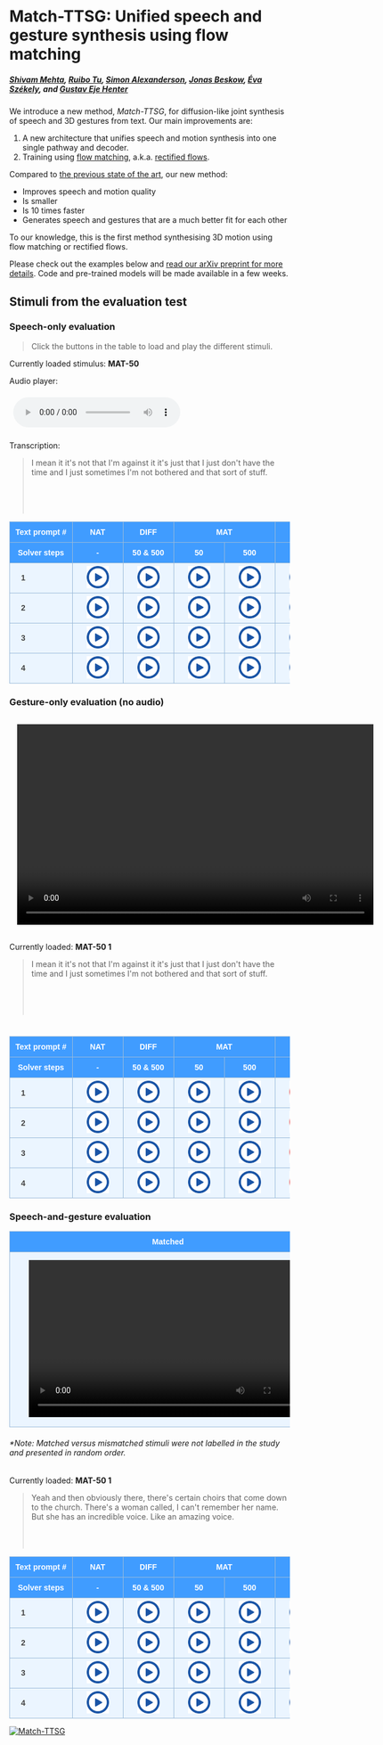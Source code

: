 # Match-TTSG: Unified speech and gesture synthesis using flow matching

<head>
  <link rel="icon" type="image/x-icon" href="favicon.ico">
  <meta name="msapplication-TileColor" content="#da532c">
  <meta charset="UTF-8">
  <meta name="theme-color" content="#ffffff">
  <meta property="og:title" content="Match-TTSG: Unified speech and gesture synthesis using flow matching" />
  <meta name="og:description" content="We introduce a new method, Match-TTSG, for diffusion-like joint synthesis of speech and 3D gestures from text.">
  <meta property="og:image" content="images/architecture.png" />
  <meta property="twitter:image" content="images/architecture.png" />
  <meta property="og:type" content="website" />
  <meta property="og:site_name" content="Match-TTSG: Unified speech and gesture synthesis using flow matching" />
  <meta property="og:url" content="https://shivammehta25.github.io/Match-TTSG/" />
  <meta name="twitter:card" content="images/architecture.png" />
  <meta name="viewport" content="width=device-width, initial-scale=1.0">
  <meta name="keywords" content="tts, text to speech, probabilistic machine learning, diffusion models, conditional flow matching, generative modelling, machine learning, deep learning, speech synthesis, research, phd, gesture synthesis, multimodal synthesis">
  <meta name="description" content="We introduce a new method, Match-TTSG, for diffusion-like joint synthesis of speech and 3D gestures from text." />
</head>

##### [Shivam Mehta][shivam_profile], [Ruibo Tu][ruibo_profile], [Simon Alexanderson][simon_profile], [Jonas Beskow][jonas_profile], [Éva Székely][eva_profile], and [Gustav Eje Henter][gustav_profile]

We introduce a new method, _Match-TTSG_, for diffusion-like joint synthesis of speech and 3D gestures from text. Our main improvements are:

1. A new architecture that unifies speech and motion synthesis into one single pathway and decoder.
2. Training using [flow matching][lipman_et_al], a.k.a. [rectified flows][liu_et_al].

Compared to [the previous state of the art][diff_ttsg_link], our new method:

- Improves speech and motion quality
- Is smaller
- Is 10 times faster
- Generates speech and gestures that are a much better fit for each other

To our knowledge, this is the first method synthesising 3D motion using flow matching or rectified flows.

Please check out the examples below and [read our arXiv preprint for more details][arxiv_link]. Code and pre-trained models will be made available in a few weeks.

[shivam_profile]: https://www.kth.se/profile/smehta
[ruibo_profile]: https://www.kth.se/profile/ruibo
[jonas_profile]: https://www.kth.se/profile/beskow
[eva_profile]: https://www.kth.se/profile/szekely
[simon_profile]: https://www.kth.se/profile/simonal
[gustav_profile]: https://people.kth.se/~ghe/
[this_page]: https://shivammehta25.github.io/Match-TTSG
[arxiv_link]: https://arxiv.org
[github_link]: https://github.com/shivammehta25/Match-TTSG
[lipman_et_al]: https://arxiv.org/abs/2210.02747
[liu_et_al]: https://arxiv.org/abs/2209.03003
[diff_ttsg_link]: https://arxiv.org/abs/2306.09417

<style type="text/css">
    .tg {
    border-collapse: collapse;
    border-color: #9ABAD9;
    border-spacing: 0;
  }

  .tg td {
    background-color: #EBF5FF;
    border-color: #9ABAD9;
    border-style: solid;
    border-width: 1px;
    color: #444;
    font-family: Arial, sans-serif;
    font-size: 14px;
    overflow: hidden;
    padding: 0px 20px;
    word-break: normal;
    font-weight: bold;
    vertical-align: middle;
    horizontal-align: center;
    white-space: nowrap;
  }

  .tg th {
    background-color: #409cff;
    border-color: #9ABAD9;
    border-style: solid;
    border-width: 1px;
    color: #fff;
    font-family: Arial, sans-serif;
    font-size: 14px;
    font-weight: normal;
    overflow: hidden;
    padding: 0px 20px;
    word-break: normal;
    font-weight: bold;
    vertical-align: middle;
    horizontal-align: center;
    white-space: nowrap;
    padding: 10px;
    margin: auto;
  }

  .tg .tg-0pky {
    border-color: inherit;
    text-align: center;
    vertical-align: top,
  }

  .tg .tg-fymr {
    border-color: inherit;
    font-weight: bold;
    text-align: center;
    vertical-align: top
  }
  .slider {
  -webkit-appearance: none;
  width: 75%;
  height: 15px;
  border-radius: 5px;
  background: #d3d3d3;
  outline: none;
  opacity: 0.7;
  -webkit-transition: .2s;
  transition: opacity .2s;
}

.slider::-webkit-slider-thumb {
  -webkit-appearance: none;
  appearance: none;
  width: 25px;
  height: 25px;
  border-radius: 50%;
  background: #409cff;
  cursor: pointer;
}

.slider::-moz-range-thumb {
  width: 25px;
  height: 25px;
  border-radius: 50%;
  background: #409cff;
  cursor: pointer;
}

/* audio {
    width: 240px;
} */

/* CSS */
.button-12 {
  display: flex;
  flex-direction: column;
  align-items: center;
  padding: 10px 54px;
  font-family: -apple-system, BlinkMacSystemFont, 'Roboto', sans-serif;
  font-weight: bold;
  border-radius: 6px;
  border: none;

  background: #6E6D70;
  box-shadow: 0px 0.5px 1px rgba(0, 0, 0, 0.1), inset 0px 0.5px 0.5px rgba(255, 255, 255, 0.5), 0px 0px 0px 0.5px rgba(0, 0, 0, 0.12);
  color: #DFDEDF;
  user-select: none;
  -webkit-user-select: none;
  touch-action: manipulation;
}

.button-12:focus {
  box-shadow: inset 0px 0.8px 0px -0.25px rgba(255, 255, 255, 0.2), 0px 0.5px 1px rgba(0, 0, 0, 0.1), 0px 0px 0px 3.5px rgba(58, 108, 217, 0.5);
  outline: 0;
}

video {
  margin: 1em;
}

audio {
  margin: 0.5em;
}

td img {
  position: relative;
  margin: 0 auto;
  max-width: 650px;
  padding: 5px;
  border: 0px;
}
</style>

<script>

  transcript_audio_only = {
    1: "I mean it it's not that I'm against it it's just that I just don't have the time and I just sometimes I'm not bothered and that sort of stuff.",
    2: "And then a few weeks later after that my parents were away my granny was minding us and again I don't know why I told my brother to do this but I was like here.",
    3: "But I remember once my parents were just downstairs in the kitchen and this is when mobile phones just began coming out. So, like my oldest brother and my oldest sister had a mobile phone each I'm pretty sure.",
    4: "If you like touched it, it was excruciatingly sore. And I went up to the teachers I was like look I'm after like really damaging my finger I might have to go to the doctors."
  }

  function play_audio(filename, audio_id,  condition_name, transcription){

      audio = document.getElementById(audio_id);
      audio_source = document.getElementById(audio_id + "-src");
      block_quote = document.getElementById(audio_id + "-transcript");
      stimulus_span = document.getElementById(audio_id + "-span");

      audio.pause();
      audio_source.src = filename;
      block_quote.innerHTML = transcription;
      stimulus_span.innerHTML = condition_name;
      audio.load();
      audio.play();
  }

</script>

## Stimuli from the evaluation test

### Speech-only evaluation

> Click the buttons in the table to load and play the different stimuli.

Currently loaded stimulus: <span id="audio-stimuli-from-listening-test-span" style="font-weight: bold;"> MAT-50 </span>

<p>Audio player: </p>
  <audio id="audio-stimuli-from-listening-test" controls>
    <source id="audio-stimuli-from-listening-test-src" src="stimuli/audio-only/MAT_50_C4_3_eval_0092.wav" type="audio/wav">
  </audio>

<p> Transcription: </p>
<blockquote style="height: 100px">
  <p id="audio-stimuli-from-listening-test-transcript">
    I mean it it's not that I'm against it it's just that I just don't have the time and I just sometimes I'm not bothered and that sort of stuff.
  </p>
</blockquote>

<table class="tg">
  <thead>
    <tr>
      <th class="tg-0pky">Text prompt #</th>
      <th class="tg-0pky">NAT</th>
      <th class="tg-0pky">DIFF</th>
      <th class="tg-0pky" colspan="2">MAT</th>
      <th class="tg-0pky" colspan="2">SM</th>
    </tr>
    <tr>
      <th class="tg-0pky">Solver steps</th>
      <th class="tg-0pky">-</th>
      <th class="tg-0pky">50 & 500</th>
      <th class="tg-0pky">50</th>
      <th class="tg-0pky">500</th>
      <th class="tg-0pky">50</th>
      <th class="tg-0pky">500</th>
    </tr>
  </thead>
  <tbody>
    <tr>
        <td>1</td>
        <td>
          <img src="images/play_button.png" height=40 style="cursor: pointer;" onclick="play_audio('stimuli/audio-only/NAT_C4_3_eval_0092.wav', 'audio-stimuli-from-listening-test', 'NAT , Sentence 1', transcript_audio_only[1])"/>
        </td>
        <td>
          <img src="images/play_button.png" height=40 style="cursor: pointer;" onclick="play_audio('stimuli/audio-only/DIFF_C4_3_eval_0092.wav', 'audio-stimuli-from-listening-test', 'DIFF , Sentence 1', transcript_audio_only[1])"/>
        </td>
        <td>
          <img src="images/play_button.png" height=40 style="cursor: pointer;" onclick="play_audio('stimuli/audio-only/MAT_50_C4_3_eval_0092.wav', 'audio-stimuli-from-listening-test', 'MAT-50 , Sentence 1', transcript_audio_only[1])"/>
        </td>
        <td>
          <img src="images/play_button.png" height=40 style="cursor: pointer;" onclick="play_audio('stimuli/audio-only/MAT_500_C4_3_eval_0092.wav', 'audio-stimuli-from-listening-test', 'MAT-500 , Sentence 1', transcript_audio_only[1])"/>
        </td>
        <td>
          <img src="images/play_button.png" height=40 style="cursor: pointer;" onclick="play_audio('stimuli/audio-only/SM_50_C4_3_eval_0092.wav', 'audio-stimuli-from-listening-test', 'SM-50 , Sentence 1', transcript_audio_only[1])"/>
        </td>
        <td>
          <img src="images/play_button.png" height=40 style="cursor: pointer;" onclick="play_audio('stimuli/audio-only/SM_500_C4_3_eval_0092.wav', 'audio-stimuli-from-listening-test', 'SM-500 , Sentence 1', transcript_audio_only[1])"/>
        </td>
    </tr>
    <tr>
        <td>2</td>
        <td>
          <img src="images/play_button.png" height=40 style="cursor: pointer;" onclick="play_audio('stimuli/audio-only/NAT_C3_7_eval_0163.wav', 'audio-stimuli-from-listening-test', 'NAT , Sentence 2', transcript_audio_only[2])"/>
        </td>
        <td>
          <img src="images/play_button.png" height=40 style="cursor: pointer;" onclick="play_audio('stimuli/audio-only/DIFF_C3_7_eval_0163.wav', 'audio-stimuli-from-listening-test', 'DIFF , Sentence 2', transcript_audio_only[2])"/>
        </td> 
        <td>
          <img src="images/play_button.png" height=40 style="cursor: pointer;" onclick="play_audio('stimuli/audio-only/MAT_50_C3_7_eval_0163.wav', 'audio-stimuli-from-listening-test', 'MAT-50 , Sentence 2', transcript_audio_only[2])"/>
        </td>
        <td>
          <img src="images/play_button.png" height=40 style="cursor: pointer;" onclick="play_audio('stimuli/audio-only/MAT_500_C3_7_eval_0163.wav', 'audio-stimuli-from-listening-test', 'MAT-500 , Sentence 2', transcript_audio_only[2])"/>
        </td>
        <td>
          <img src="images/play_button.png" height=40 style="cursor: pointer;" onclick="play_audio('stimuli/audio-only/SM_50_C3_7_eval_0163.wav', 'audio-stimuli-from-listening-test', 'SM-50 , Sentence 2', transcript_audio_only[2])"/>
        </td>
        <td>
          <img src="images/play_button.png" height=40 style="cursor: pointer;" onclick="play_audio('stimuli/audio-only/SM_500_C3_7_eval_0163.wav', 'audio-stimuli-from-listening-test', 'SM-500 , Sentence 2', transcript_audio_only[2])"/>
        </td>
    </tr>
    <tr>
        <td>3</td>
        <td>
          <img src="images/play_button.png" height=40 style="cursor: pointer;" onclick="play_audio('stimuli/audio-only/NAT_C3_7_eval_0047.wav', 'audio-stimuli-from-listening-test', 'NAT , Sentence 3', transcript_audio_only[3])"/>
        </td>
        <td>
          <img src="images/play_button.png" height=40 style="cursor: pointer;" onclick="play_audio('stimuli/audio-only/DIFF_C3_7_eval_0047.wav', 'audio-stimuli-from-listening-test', 'DIFF , Sentence 3', transcript_audio_only[3])"/>
        </td> 
        <td>
          <img src="images/play_button.png" height=40 style="cursor: pointer;" onclick="play_audio('stimuli/audio-only/MAT_50_C3_7_eval_0047.wav', 'audio-stimuli-from-listening-test', 'MAT-50 , Sentence 3', transcript_audio_only[3])"/>
        </td>
        <td>
          <img src="images/play_button.png" height=40 style="cursor: pointer;" onclick="play_audio('stimuli/audio-only/MAT_500_C3_7_eval_0047.wav', 'audio-stimuli-from-listening-test', 'MAT-500 , Sentence 3', transcript_audio_only[3])"/>
        </td>
        <td>
          <img src="images/play_button.png" height=40 style="cursor: pointer;" onclick="play_audio('stimuli/audio-only/SM_50_C3_7_eval_0047.wav', 'audio-stimuli-from-listening-test', 'SM-50 , Sentence 3', transcript_audio_only[3])"/>
        </td>
        <td>
          <img src="images/play_button.png" height=40 style="cursor: pointer;" onclick="play_audio('stimuli/audio-only/SM_500_C3_7_eval_0047.wav', 'audio-stimuli-from-listening-test', 'SM-500 , Sentence 3', transcript_audio_only[3])"/>
        </td>
    </tr>
    <tr>
        <td>4</td>
        <td>
          <img src="images/play_button.png" height=40 style="cursor: pointer;" onclick="play_audio('stimuli/audio-only/NAT_C3_7_eval_0447.wav', 'audio-stimuli-from-listening-test', 'NAT , Sentence 4', transcript_audio_only[4])"/>
        </td>
        <td>
          <img src="images/play_button.png" height=40 style="cursor: pointer;" onclick="play_audio('stimuli/audio-only/DIFF_C3_7_eval_0447.wav', 'audio-stimuli-from-listening-test', 'DIFF , Sentence 4', transcript_audio_only[4])"/>
        </td> 
        <td>
          <img src="images/play_button.png" height=40 style="cursor: pointer;" onclick="play_audio('stimuli/audio-only/MAT_50_C3_7_eval_0447.wav', 'audio-stimuli-from-listening-test', 'MAT-50 , Sentence 4', transcript_audio_only[4])"/>
        </td>
        <td>
          <img src="images/play_button.png" height=40 style="cursor: pointer;" onclick="play_audio('stimuli/audio-only/MAT_500_C3_7_eval_0447.wav', 'audio-stimuli-from-listening-test', 'MAT-500 , Sentence 4', transcript_audio_only[4])"/>
        </td>
        <td>
          <img src="images/play_button.png" height=40 style="cursor: pointer;" onclick="play_audio('stimuli/audio-only/SM_50_C3_7_eval_0447.wav', 'audio-stimuli-from-listening-test', 'SM-50 , Sentence 4', transcript_audio_only[4])"/>
        </td>
        <td>
          <img src="images/play_button.png" height=40 style="cursor: pointer;" onclick="play_audio('stimuli/audio-only/SM_500_C3_7_eval_0447.wav', 'audio-stimuli-from-listening-test', 'SM-500 , Sentence 4', transcript_audio_only[4])"/>
        </td>
    </tr>
  </tbody>
</table>

### Gesture-only evaluation (no audio)

<video id="gesture-only-video" class="video-js" controls width="640" height="360">
    <source id="gesture-only-video-source" src="stimuli/gesture-only/MAT_50_C4_3_eval_0092.mp4" type='video/mp4' />
</video>

Currently loaded: <span id="playing-gesture-only" style="font-weight: bold;" > MAT-50 1</span>

<blockquote style="height: 100px">
  <p id="gesture-only-transcription">
      I mean it it's not that I'm against it it's just that I just don't have the time and I just sometimes I'm not bothered and that sort of stuff.
  </p>
</blockquote>

<p style="height: 10px">
    <span style="color: #ee4444; font-weight: bold" id="sm-50-trigger"> </span> 
</p>

<script>
  gesture_only_video = document.getElementById('gesture-only-video')
  gesture_only_video_source = document.getElementById('gesture-only-video-source')
  gesture_only_span_text =  document.getElementById('playing-gesture-only')
  gesture_only_transcript = document.getElementById('gesture-only-transcription')

  trigger_span = document.getElementById('sm-50-trigger')

  function play_video(filename, text, trigger=false){
      id = text[text.length - 1];

      gesture_only_video.pause();
      gesture_only_video_source.src = filename;
      gesture_only_span_text.innerHTML = text;
      gesture_only_transcript.innerHTML = transcript_audio_only[id];
      gesture_only_video.load();
      gesture_only_video.play();

      if (trigger){
        trigger_span.innerHTML = "Note: SM-50 was excluded from this evaluations due to its low motion quality ";
      } else {
        trigger_span.innerHTML = "";
      }

  }
</script>

<table class="tg">
  <thead>
    <tr>
      <th class="tg-0pky">Text prompt #</th>
      <th class="tg-0pky">NAT</th>
      <th class="tg-0pky">DIFF</th>
      <th class="tg-0pky" colspan="2">MAT</th>
      <th class="tg-0pky" colspan="2">SM</th>
    </tr>
    <tr>
      <th class="tg-0pky">Solver steps</th>
      <th class="tg-0pky">-</th>
      <th class="tg-0pky">50 & 500</th>
      <th class="tg-0pky">50</th>
      <th class="tg-0pky">500</th>
      <th class="tg-0pky">50</th>
      <th class="tg-0pky">500</th>
    </tr>
  </thead>
  <tbody>
    <tr>
      <td>1</td>
      <td>
          <img src="images/play_button.png" height=40 style="cursor: pointer;" onclick="play_video('stimuli/gesture-only/NAT_C4_3_eval_0092.mp4', 'NAT 1')"/>
      </td>
      <td>
          <img src="images/play_button.png" height=40 style="cursor: pointer;" onclick="play_video('stimuli/gesture-only/DIFF_C4_3_eval_0092.mp4', 'DIFF 1')"/>
      </td>
      <td>
          <img src="images/play_button.png" height=40 style="cursor: pointer;" onclick="play_video('stimuli/gesture-only/MAT_50_C4_3_eval_0092.mp4', 'MAT-50 1')"/>
      </td>
      <td>
          <img src="images/play_button.png" height=40 style="cursor: pointer;" onclick="play_video('stimuli/gesture-only/MAT_500_C4_3_eval_0092.mp4', 'MAT-500 1')"/>
      </td>
      <td>
          <img src="images/play_button_red.png" height=40 style="cursor: pointer;" onclick="play_video('stimuli/gesture-only/SM_50_C4_3_eval_0092.mp4', 'SM-50 1', true)"/>
      </td>
      <td>
          <img src="images/play_button.png" height=40 style="cursor: pointer;" onclick="play_video('stimuli/gesture-only/SM_500_C4_3_eval_0092.mp4', 'SM-500 1')"/>
      </td>
    </tr>
    <tr>
      <td>2</td>
      <td>
          <img src="images/play_button.png" height=40 style="cursor: pointer;" onclick="play_video('stimuli/gesture-only/NAT_C3_7_eval_0163.mp4', 'NAT 2')"/>
      </td>
      <td>
          <img src="images/play_button.png" height=40 style="cursor: pointer;" onclick="play_video('stimuli/gesture-only/DIFF_C3_7_eval_0163.mp4', 'DIFF 2')"/>
      </td>
      <td>
          <img src="images/play_button.png" height=40 style="cursor: pointer;" onclick="play_video('stimuli/gesture-only/MAT_50_C3_7_eval_0163.mp4', 'MAT-50 2')"/>
      </td>
      <td>
          <img src="images/play_button.png" height=40 style="cursor: pointer;" onclick="play_video('stimuli/gesture-only/MAT_500_C3_7_eval_0163.mp4', 'MAT-500 2')"/>
      </td>
      <td>
          <img src="images/play_button_red.png" height=40 style="cursor: pointer;" onclick="play_video('stimuli/gesture-only/SM_50_C3_7_eval_0163.mp4', 'SM-50 2', true)"/>
      </td>
      <td>
          <img src="images/play_button.png" height=40 style="cursor: pointer;" onclick="play_video('stimuli/gesture-only/SM_500_C3_7_eval_0163.mp4', 'SM-500 2')"/>
      </td>
    </tr> 
    <tr>
      <td>3</td>
      <td>
          <img src="images/play_button.png" height=40 style="cursor: pointer;" onclick="play_video('stimuli/gesture-only/NAT_C3_7_eval_0047.mp4', 'NAT 3')"/>
      </td>
      <td>
          <img src="images/play_button.png" height=40 style="cursor: pointer;" onclick="play_video('stimuli/gesture-only/DIFF_C3_7_eval_0047.mp4', 'DIFF 3')"/>
      </td>
      <td>
          <img src="images/play_button.png" height=40 style="cursor: pointer;" onclick="play_video('stimuli/gesture-only/MAT_50_C3_7_eval_0047.mp4', 'MAT-50 3')"/>
      </td>
      <td>
          <img src="images/play_button.png" height=40 style="cursor: pointer;" onclick="play_video('stimuli/gesture-only/MAT_500_C3_7_eval_0047.mp4', 'MAT-500 3')"/>
      </td>
      <td>
          <img src="images/play_button_red.png" height=40 style="cursor: pointer;" onclick="play_video('stimuli/gesture-only/SM_50_C3_7_eval_0047.mp4', 'SM-50 3', true)"/>
      </td>
      <td>
          <img src="images/play_button.png" height=40 style="cursor: pointer;" onclick="play_video('stimuli/gesture-only/SM_500_C3_7_eval_0047.mp4', 'SM-500 3')"/>
      </td>
    </tr> 
    <tr>
      <td>4</td>
      <td>
          <img src="images/play_button.png" height=40 style="cursor: pointer;" onclick="play_video('stimuli/gesture-only/NAT_C3_7_eval_0447.mp4', 'NAT 4')"/>
      </td>
      <td>
          <img src="images/play_button.png" height=40 style="cursor: pointer;" onclick="play_video('stimuli/gesture-only/DIFF_C3_7_eval_0447.mp4', 'DIFF 4')"/>
      </td>
      <td>
          <img src="images/play_button.png" height=40 style="cursor: pointer;" onclick="play_video('stimuli/gesture-only/MAT_50_C3_7_eval_0447.mp4', 'MAT-50 4')"/>
      </td>
      <td>
          <img src="images/play_button.png" height=40 style="cursor: pointer;" onclick="play_video('stimuli/gesture-only/MAT_500_C3_7_eval_0447.mp4', 'MAT-500 4')"/>
      </td>
      <td>
          <img src="images/play_button_red.png" height=40 style="cursor: pointer;" onclick="play_video('stimuli/gesture-only/SM_50_C3_7_eval_0447.mp4', 'SM-50 4', true)"/>
      </td>
      <td>
          <img src="images/play_button.png" height=40 style="cursor: pointer;" onclick="play_video('stimuli/gesture-only/SM_500_C3_7_eval_0447.mp4', 'SM-500 4')"/>
      </td>
    </tr>
  </tbody>
</table>

### Speech-and-gesture evaluation

<table class="tg">
<thead>
  <tr>
    <th class="tg-0pky">Matched</th>
    <th class="tg-0pky">Mismatched</th>
  </tr>
</thead>
<tbody>
  <tr>
      <td> 
          <video id="speech-and-gesture-video-matched" class="video-js" controls width="500" height="282">
              <source id="speech-and-gesture-video-matched-source" src="stimuli/speech-and-gesture/MAT_50_C4_3_eval_0150_matched.mp4" type='video/mp4' />
          </video>
      </td>
      <td>
        <video id="speech-and-gesture-video-mismatched" class="video-js" controls width="500" height="282">
              <source id="speech-and-gesture-video-mismatched-source" src="stimuli/speech-and-gesture/MAT_50_C4_3_eval_0150_mismatched.mp4" type='video/mp4' />
          </video>
      </td>
  </tr>
</tbody>
</table>
<h6> *Note: Matched versus mismatched stimuli were not labelled in the study and presented in random order. </h6>

Currently loaded: <span id="playing-speech-and-gesture-span" style="font-weight: bold;" > MAT-50 1</span>

<blockquote style="height: 100px">
  <p id="speech-and-gesture-transcription">
    Yeah and then obviously there, there's certain choirs that come down to the church. There's a woman called, I can't remember her name. But she has an incredible voice. Like an amazing voice.
  </p>
</blockquote>

<script>

  speech_and_gesture_video_matched = document.getElementById('speech-and-gesture-video-matched')
  speech_and_gesture_video_matched_source = document.getElementById('speech-and-gesture-video-matched-source')

  speech_ang_gesture_video_mismatched = document.getElementById('speech-and-gesture-video-mismatched')
  speech_and_gesture_video_mismatched_source = document.getElementById('speech-and-gesture-video-mismatched-source')

  speech_and_gesture_span_text =  document.getElementById('playing-speech-and-gesture-span')
  speech_and_gesture_transcript = document.getElementById('speech-and-gesture-transcription')


  transcript_speech_and_gesture = {
    '1' : "Yeah and then obviously there, there's certain choirs that come down to the church. There's a woman called, I can't remember her name. But she has an incredible voice. Like an amazing voice.",
    '2' : "When you think about it, that you do as a child, it's just absolutely ridiculous that makes no sense. But you can always justify it back then because it just seemed like the fun right thing to do.",
    '3' : "You walk around Dublin city centre and even if you try and strike up a conversation with somebody it's impossible because everyone has their headphones in. And again, I would listen to podcasts sometimes with my headphones in walking around the streets.",
    '4' : "Just so this whole social networking stuff just really really annoys me and cause it just warps people's minds and people are so Fixated on their phones and that sort of stuff that I just hate that so much."
  }


  function play_speech_and_gesture_eval(matched_filename, mismatched_filename, text){
      id = text[text.length - 1];

      speech_and_gesture_video_matched.pause();
      speech_ang_gesture_video_mismatched.pause();

      speech_and_gesture_video_matched_source.src = matched_filename;
      speech_and_gesture_video_mismatched_source.src = mismatched_filename;

      speech_and_gesture_span_text.innerHTML = text;
      speech_and_gesture_transcript.innerHTML = transcript_speech_and_gesture[id];

      speech_and_gesture_video_matched.load();
      speech_ang_gesture_video_mismatched.load();
  }
</script>

<table class="tg">
<thead>
    <tr>
      <th class="tg-0pky">Text prompt #</th>
      <th class="tg-0pky">NAT</th>
      <th class="tg-0pky">DIFF</th>
      <th class="tg-0pky" colspan="2">MAT</th>
      <th class="tg-0pky">SM</th>
    </tr>
    <tr>
      <th class="tg-0pky">Solver steps</th>
      <th class="tg-0pky">-</th>
      <th class="tg-0pky">50 & 500</th>
      <th class="tg-0pky">50</th>
      <th class="tg-0pky">500</th>
      <th class="tg-0pky">500</th>
    </tr>
  </thead>
<tbody>
  <tr>
    <td>1</td>
    <td>
      <img src="images/play_button.png" height=40 onclick="play_speech_and_gesture_eval('stimuli/speech-and-gesture/NAT_C4_3_eval_0150_matched.mp4', 'stimuli/speech-and-gesture/NAT_C4_3_eval_0150_mismatched.mp4' ,'NAT 1')" />
    </td>
    <td>
      <img src="images/play_button.png" height=40 onclick="play_speech_and_gesture_eval('stimuli/speech-and-gesture/DIFF_C4_3_eval_0150_matched.mp4', 'stimuli/speech-and-gesture/DIFF_C4_3_eval_0150_mismatched.mp4' ,'DIFF 1')" />
    </td>
    <td>
      <img src="images/play_button.png" height=40 onclick="play_speech_and_gesture_eval('stimuli/speech-and-gesture/MAT_50_C4_3_eval_0150_matched.mp4', 'stimuli/speech-and-gesture/MAT_50_C4_3_eval_0150_mismatched.mp4' ,'MAT-50 1')" />
    </td>
    <td>
      <img src="images/play_button.png" height=40 onclick="play_speech_and_gesture_eval('stimuli/speech-and-gesture/MAT_500_C4_3_eval_0150_matched.mp4', 'stimuli/speech-and-gesture/MAT_500_C4_3_eval_0150_mismatched.mp4' ,'MAT-500 1')" />
    </td>
    <td>
      <img src="images/play_button.png" height=40 onclick="play_speech_and_gesture_eval('stimuli/speech-and-gesture/SM_500_C4_3_eval_0150_matched.mp4', 'stimuli/speech-and-gesture/SM_500_C4_3_eval_0150_mismatched.mp4' ,'SM-500 1')" />
    </td>
  </tr>
  <tr>
    <td>2</td>
    <td>
      <img src="images/play_button.png" height=40 onclick="play_speech_and_gesture_eval('stimuli/speech-and-gesture/NAT_C3_7_eval_1074_matched.mp4', 'stimuli/speech-and-gesture/NAT_C3_7_eval_1074_mismatched.mp4' ,'NAT 2')" />
    </td>
    <td>
      <img src="images/play_button.png" height=40 onclick="play_speech_and_gesture_eval('stimuli/speech-and-gesture/DIFF_C3_7_eval_1074_matched.mp4', 'stimuli/speech-and-gesture/DIFF_C3_7_eval_1074_mismatched.mp4' ,'DIFF 2')" />
    </td>
    <td>
      <img src="images/play_button.png" height=40 onclick="play_speech_and_gesture_eval('stimuli/speech-and-gesture/MAT_50_C3_7_eval_1074_matched.mp4', 'stimuli/speech-and-gesture/MAT_50_C3_7_eval_1074_mismatched.mp4' ,'MAT-50 2')" />
    </td>
    <td>
      <img src="images/play_button.png" height=40 onclick="play_speech_and_gesture_eval('stimuli/speech-and-gesture/MAT_500_C3_7_eval_1074_matched.mp4', 'stimuli/speech-and-gesture/MAT_500_C3_7_eval_1074_mismatched.mp4' ,'MAT-500 2')" />
    </td>
    <td>
      <img src="images/play_button.png" height=40 onclick="play_speech_and_gesture_eval('stimuli/speech-and-gesture/SM_500_C3_7_eval_1074_matched.mp4', 'stimuli/speech-and-gesture/SM_500_C3_7_eval_1074_mismatched.mp4' ,'SM-500 2')" />
    </td>
  </tr>
  <tr>
    <td>3</td>
    <td>
      <img src="images/play_button.png" height=40 onclick="play_speech_and_gesture_eval('stimuli/speech-and-gesture/NAT_C4_2_eval_0137_matched.mp4', 'stimuli/speech-and-gesture/NAT_C4_2_eval_0137_mismatched.mp4' ,'NAT 3')" />
    </td>
    <td>
      <img src="images/play_button.png" height=40 onclick="play_speech_and_gesture_eval('stimuli/speech-and-gesture/DIFF_C4_2_eval_0137_matched.mp4', 'stimuli/speech-and-gesture/DIFF_C4_2_eval_0137_mismatched.mp4' ,'DIFF 3')" />
    </td>
    <td>
      <img src="images/play_button.png" height=40 onclick="play_speech_and_gesture_eval('stimuli/speech-and-gesture/MAT_50_C4_2_eval_0137_matched.mp4', 'stimuli/speech-and-gesture/MAT_50_C4_2_eval_0137_mismatched.mp4' ,'MAT-50 3')" />
    </td>
    <td>
      <img src="images/play_button.png" height=40 onclick="play_speech_and_gesture_eval('stimuli/speech-and-gesture/MAT_500_C4_2_eval_0137_matched.mp4', 'stimuli/speech-and-gesture/MAT_500_C4_2_eval_0137_mismatched.mp4' ,'MAT-500 3')" />
    </td>
    <td>
      <img src="images/play_button.png" height=40 onclick="play_speech_and_gesture_eval('stimuli/speech-and-gesture/SM_500_C4_2_eval_0137_matched.mp4', 'stimuli/speech-and-gesture/SM_500_C4_2_eval_0137_mismatched.mp4' ,'SM-500 3')" />
    </td>
    </tr>
    <tr>
      <td>4</td>
      <td>
        <img src="images/play_button.png" height=40 onclick="play_speech_and_gesture_eval('stimuli/speech-and-gesture/NAT_C4_2_eval_0011_matched.mp4', 'stimuli/speech-and-gesture/NAT_C4_2_eval_0011_mismatched.mp4' ,'NAT 4')" />
      </td>
      <td>
        <img src="images/play_button.png" height=40 onclick="play_speech_and_gesture_eval('stimuli/speech-and-gesture/DIFF_C4_2_eval_0011_matched.mp4', 'stimuli/speech-and-gesture/DIFF_C4_2_eval_0011_mismatched.mp4' ,'DIFF 4')" />
      </td>
      <td>
        <img src="images/play_button.png" height=40 onclick="play_speech_and_gesture_eval('stimuli/speech-and-gesture/MAT_50_C4_2_eval_0011_matched.mp4', 'stimuli/speech-and-gesture/MAT_50_C4_2_eval_0011_mismatched.mp4' ,'MAT-50 4')" />
      </td>
      <td>
        <img src="images/play_button.png" height=40 onclick="play_speech_and_gesture_eval('stimuli/speech-and-gesture/MAT_500_C4_2_eval_0011_matched.mp4', 'stimuli/speech-and-gesture/MAT_500_C4_2_eval_0011_mismatched.mp4' ,'MAT-500 4')" />
      </td>
      <td>
        <img src="images/play_button.png" height=40 onclick="play_speech_and_gesture_eval('stimuli/speech-and-gesture/SM_500_C4_2_eval_0011_matched.mp4', 'stimuli/speech-and-gesture/SM_500_C4_2_eval_0011_mismatched.mp4' ,'SM-500 4')" />
      </td>  
    </tr>
</tbody>
</table>

<!-- Comment to rebuild this -->

[![Match-TTSG](https://hits.seeyoufarm.com/api/count/incr/badge.svg?url=https://shivammehta25.github.io/Match-TTSG&count_bg=%23409CFF&title_bg=%23555555&icon=&icon_color=%23E7E7E7&title=Match-TTSG&edge_flat=false)][this_page]
